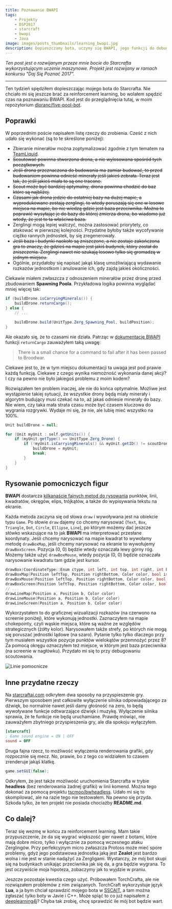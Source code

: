 ```yaml
---
title: Poznawanie BWAPI
tags:
    - Projekty
    - DSP2017
    - starcraft
    - bwapi
    - Java
image: images/posts_thumbnails/learning_bwapi.jpg
description: Dopieszczamy bota, uczymy się BWAPI, jego funkcji do debugowania i innych przydatnych rzeczy.
---
```

*Ten post jest o rozwijanym przeze mnie bocie do Starcrafta wykorzystującym uczenie maszynowe. Projekt jest rozwijany w ramach konkursu "Daj Się Poznać 2017".*

---

Ten tydzień spędziłem dopieszczając mojego bota do Starcrafta. Nie chciało mi się jeszcze brać za reinforcement learning, bo wolałem spędzić czas na poznawaniu BWAPI. Kod jest do przeglądnięcia tutaj, w moim repozytorium [dloranc/five-pool-bot](https://github.com/dloranc/five-pool-bot).

<!-- truncate -->

## Poprawki

W poprzednim poście napisałem listę rzeczy do zrobienia. Cześć z nich udało się wykonać (są to te skreślone poniżej):

- Zbieranie minerałów można zoptymalizować zgodnie z tym tematem na [TeamLiquid](http://www.teamliquid.net/forum/brood-war/484849-improving-mineral-gathering-rate-in-brood-war).
- <strike>Scoutować powinna stworzona drona, a nie wylosowana spośród tych początkowych.</strike>
- <strike>Jeśli drona przeznaczona do budowania ma zamiar budować, to przed budowaniem powinna odnieść minerały jeśli jakieś zebrała. Teraz jest tak, że jeśli jakieś miała to są one tracone.</strike>
- <strike>Scout może być bardziej optymalny, drona powinna chodzić do baz które są najbliżej.</strike>
- <strike>Czasami jak drona jedzie do ostatniej bazy na dużej mapie, a wyprodukowane zostają zerglingi, to wtedy poruszają się one w losowe miejsca na mapie, bo nie wiedzą gdzie jest baza przeciwnika. Można to poprawić wysyłając je do bazy do której zmierza drona, bo wiadomo już wtedy, że jest to ta właściwa baza.</strike>
- Zerglingi mogą lepiej walczyć, można zastosować priorytety, co atakować w pierwszej kolejności. Przydatne byłoby także wycofywanie ciężko rannych jednostek, by się zregenerowały.
- <strike>Jeśli baza i budynki naokoło są zniszczone, a nie zostaje zakończona gra to znaczy, że gdzieś na mapie jest jakiś budynek, który został do zniszczenia. Zerglingi nawet nie szukają losowo tylko się gromadzą w jednym miejscu.</strike>
- Ogólnie, przydałoby się napisać jakąś klasę umożliwiającą wydawanie rozkazów jednostkom i anulowanie ich, gdy zajdą jakieś okoliczności.

Ciekawie miałem zwłaszcza z odnoszeniem minerałów przez dronę przed zbudowaniem **Spawning Poola**. Przykładowa logika powinna wyglądać mniej więcej tak:

```Java
if (buildDrone.isCarryingMinerals()) {
	buildDrone.returnCargo();
} else {
	// ...

	buildDrone.build(UnitType.Zerg_Spawning_Pool, buildPosition);
}
```

Ale okazało się, że to czasami nie działa. Patrząc w [dokumentację BWAPI](https://bwapi.github.io/class_b_w_a_p_i_1_1_unitset.html#a0b24b5f25b609169c0fafbe70d2f60aa) funkcji `returnCargo` zauważyłem taką uwagę:

> There is a small chance for a command to fail after it has been passed to Broodwar.

Ciekawe jest to, że w tym miejscu dokumentacji ta uwaga jest pod prawie każdą funkcją. Ciekawe z czego wynika niemożność wykonania danej akcji? I czy na pewno nie było jakiegoś problemu z moim kodem?

Rozwiązałem ten problem inaczej, ale nie do końca optymalnie. Możliwe jest wystąpienie takiej sytuacji, że wszystkie drony będą miały minerały i algorytm budujący musi czekać na to, aż jakaś odniesie minerały do bazy. Nie wiem, czy taka mała strata czasu może być czasem kluczowa do wygrania rozgrywki. Wydaje mi się, że nie, ale lubię mieć wszystko na 100%.

```Java
Unit buildDrone = null;

for (Unit myUnit : self.getUnits()) {
    if (myUnit.getType() == UnitType.Zerg_Drone) {
        if (!myUnit.isCarryingMinerals() && myUnit.getID() != scoutDrone.getID()) {
            buildDrone = myUnit;
            break;
        }
    }
}
```

## Rysowanie pomocniczych figur

**BWAPI** dostarcza [kilkanaście fajnych metod do rysowania](https://bwapi.github.io/class_b_w_a_p_i_1_1_game.html) punktów, linii, kwadratów, okręgów, elips, trójkątów, a także do wypisywania tekstu na ekranie.

Każda metoda zaczyna się od słowa `draw` i wywoływana jest na obiekcie typu `Game`. Po słowie `draw` dajemy co chcemy narysować (`Text`, `Box`, `Triangle`, `Dot`, `Circle`, `Ellipse`, `Line`), po którym możemy dać jeszcze słówko wskazujące na to jak **BWAPI** ma interpretować przesłane koordynaty. Jeśli chcemy narysować na mapie kwadrat to wywołamy metodę `drawBoxMap`, jeśli chcemy narysować na ekranie to wywołujemy `drawBoxScreen`. Pozycja (0, 0) będzie wtedy oznaczała lewy górny róg. Możemy także użyć `drawBoxMouse`, wtedy pozycja (0, 0) będzie oznaczała narysowanie kwadratu tam gdzie jest kursor.

```cpp
drawBox(CoordinateType::Enum ctype, int left, int top, int right, int bottom, Color color, bool isSolid=false)
drawBoxMap(Position leftTop, Position rightBottom, Color color, bool isSolid=false)
drawBoxMouse(Position leftTop, Position rightBottom, Color color, bool isSolid=false)
drawBoxScreen(Position leftTop, Position rightBottom, Color color, bool isSolid=false)
// ...
drawLineMap(Position a, Position b, Color color)
drawLineMouse(Position a, Position b, Color color)
drawLineScreen(Position a, Position b, Color color)
```

Wykorzystałem to do graficznej wizualizacji rozkazów (na czerwono na screenie poniżej), które wykonują jednostki. Zaznaczyłem na mapie chokepointy, czyli wąskie miejsca, które są ważne ze względów strategicznych (żółty kolor). Narysowałem także strefy, po których nie mogą się poruszać jednostki lądowe (na szaro). Pytanie tylko tylko dlaczego przy tym musiałem wszystkie pozycje punktów wielokątów przemnożyć przez 8? Za pomocą okręgu oznaczyłem też miejsce, w którym jest baza przeciwnika (na screenie w nagłówku). Przydało mi się to przy debugowaniu scoutowania.

![Linie pomocnicze](/images/posts/learning_bwapi/01.jpg "Linie pomocnicze")

## Inne przydatne rzeczy

Na [starcraftai.com](http://www.starcraftai.com/wiki/Increasing_StarCraft_Speed) odkryłem dwa sposoby na przyspieszenie gry. Pierwszym sposobem jest całkowite wyłączenie silnika odpowiadającego za dźwięk, bo normalnie nawet jeśli damy głośność na zero, to będą wywoływane funkcje odtwarzające dźwięk i muzykę. Wyłączenie silnika sprawia, że te funkcje nie będą uruchamiane. Prawdę mówiąc, nie zauważyłem zbytniego przyspieszenia gry, ale dla spokoju wyłączyłem.

```ini
[starcraft]
; Game sound engine = ON | OFF
sound = OFF
```

Druga fajna rzecz, to możliwość wyłączenia renderowania grafiki, gdy rozpocznie się mecz. No, prawie, bo z tego co widziałem to czasem zrenderuje jakąś klatkę.

```Java
game.setGUI(false);
```

Odkryłem, że jest także możliwość uruchomienia Starcrafta w trybie **headless** (bez renderowania żadnej grafiki) w linii komend. Można tego dokonać za pomocą projektu [tscmoo/bwheadless](https://github.com/tscmoo/bwheadless). Udało mi się to skompilować, ale na razie tego nie testowałem. Na pewno się przyda. Szkoda tylko, że ten projekt nie posiada chociażby **README.md**.

## Co dalej?

Teraz się wezmę w końcu za reinforcement learning. Mam takie przypuszczenie, że da się wygrać większość gier nawet z botami, które mają dobre micro, tylko i wyłącznie za pomocą wczesnego ataku Zerglingów. Przy perfekcyjnym micro zwłaszcza Protoss może mieć spore problemy, gdyż jego podstawowa jednostka jaką jest **Zealot** jest bardzo wolna i nie jest w stanie nadążyć za Zergligami. Wystarczy, że mój bot skupi się na budynkach unikając przeciwnika jak się da, a gra będzie wygrana. To jest oczywiście moja hipoteza, zobaczymy jak to wyjdzie w praniu.

Jeszcze pozostaje kwestia czego użyć. Próbowałem TorchCrafta, ale nie rozwiązałem problemów z nim związanych. TorchCraft wykorzystuje język **Lua**, a ja bym chciał sprawdzić mojego bota w [SSCAIT](http://sscaitournament.com), a tam można zgłaszać tylko boty w Javie i C++. Może spiąć to co już napisałem z [deeplearning4j](https://deeplearning4j.org/)? Chyba tak zrobię, chcę sprawdzić ile mój bot będzie wart.
